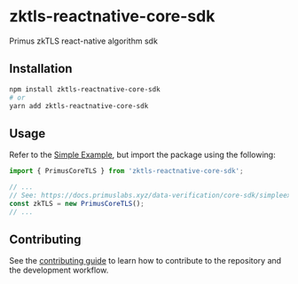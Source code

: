 # zktls-reactnative-core-sdk

Primus zkTLS react-native algorithm sdk

## Installation

```sh
npm install zktls-reactnative-core-sdk
# or
yarn add zktls-reactnative-core-sdk
```


## Usage

Refer to the [Simple Example](https://docs.primuslabs.xyz/data-verification/core-sdk/simpleexample#zktls-modes), but import the package using the following:

```js
import { PrimusCoreTLS } from 'zktls-reactnative-core-sdk';

// ...
// See: https://docs.primuslabs.xyz/data-verification/core-sdk/simpleexample#implementation
const zkTLS = new PrimusCoreTLS();
// ...
```

## Contributing

See the [contributing guide](CONTRIBUTING.md) to learn how to contribute to the repository and the development workflow.
